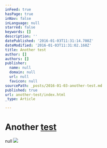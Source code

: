```yaml
---
inFeed: true
hasPage: true
inNav: false
inLanguage: null
starred: false
keywords: []
description: ''
datePublished: '2016-01-03T11:31:14.708Z'
dateModified: '2016-01-03T11:31:02.168Z'
title: Another test
author: []
authors: []
publisher:
  name: null
  domain: null
  url: null
  favicon: null
sourcePath: _posts/2016-01-03-another-test.md
published: true
url: another-test/index.html
_type: Article

---
```

# **Another [test][0]**
null
![](https://the-grid-user-content.s3-us-west-2.amazonaws.com/3821931c-9438-495c-9929-070d55595e60.jpg)

[0]: null
